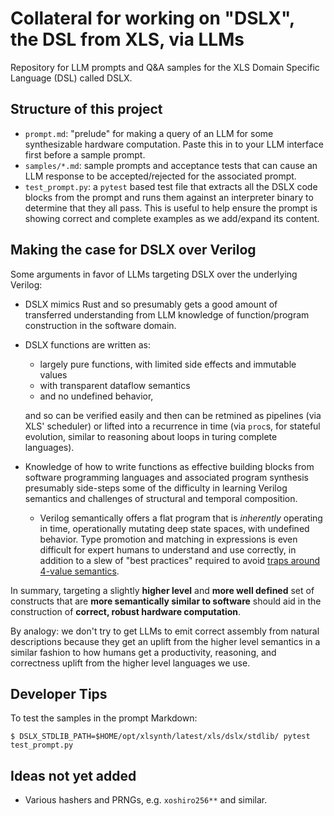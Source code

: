 # Collateral for working on "DSLX", the DSL from XLS, via LLMs

Repository for LLM prompts and Q&A samples for the XLS Domain Specific Language
(DSL) called DSLX.

## Structure of this project

* `prompt.md`: "prelude" for making a query of an LLM for some synthesizable
  hardware computation. Paste this in to your LLM interface first before a
  sample prompt.
* `samples/*.md`: sample prompts and acceptance tests that can cause an LLM
  response to be accepted/rejected for the associated prompt.
* `test_prompt.py`: a `pytest` based test file that extracts all the DSLX code
  blocks from the prompt and runs them against an interpreter binary to
  determine that they all pass. This is useful to help ensure the prompt is
  showing correct and complete examples as we add/expand its content.

## Making the case for DSLX over Verilog

Some arguments in favor of LLMs targeting DSLX over the underlying Verilog:

* DSLX mimics Rust and so presumably gets a good amount of transferred
  understanding from LLM knowledge of function/program construction in the
  software domain.
* DSLX functions are written as:
  * largely pure functions, with limited side effects and immutable values
  * with transparent dataflow semantics
  * and no undefined behavior,
  
  and so can be verified easily and then can be retmined as pipelines (via XLS' scheduler)
  or lifted into a recurrence in time (via `proc`s, for stateful evolution,
  similar to reasoning about loops in turing complete languages).
* Knowledge of how to write functions as effective building blocks from
  software programming languages and associated program synthesis presumably
  side-steps some of the difficulty in learning Verilog semantics and challenges
  of structural and temporal composition.
  * Verilog semantically offers a flat program that is *inherently* operating
    in time, operationally mutating deep state spaces, with undefined behavior.
    Type promotion and matching in expressions is even difficult for expert
    humans to understand and use correctly, in addition to a slew of
    "best practices" required to avoid [traps around 4-value
    semantics](http://www.sunburst-design.com/papers/CummingsSNUG1999Boston_FullParallelCase_rev1_1.pdf). 

In summary, targeting a slightly **higher level** and **more well defined** set
of constructs that are **more semantically similar to software** should aid in
the construction of **correct, robust hardware computation**.

By analogy: we don't try to get LLMs to emit correct assembly from natural
descriptions because they get an uplift from the higher level semantics in a
similar fashion to how humans get a productivity, reasoning, and correctness
uplift from the higher level languages we use.

## Developer Tips

To test the samples in the prompt Markdown:

```
$ DSLX_STDLIB_PATH=$HOME/opt/xlsynth/latest/xls/dslx/stdlib/ pytest test_prompt.py
```

## Ideas not yet added

* Various hashers and PRNGs, e.g. `xoshiro256**` and similar.
